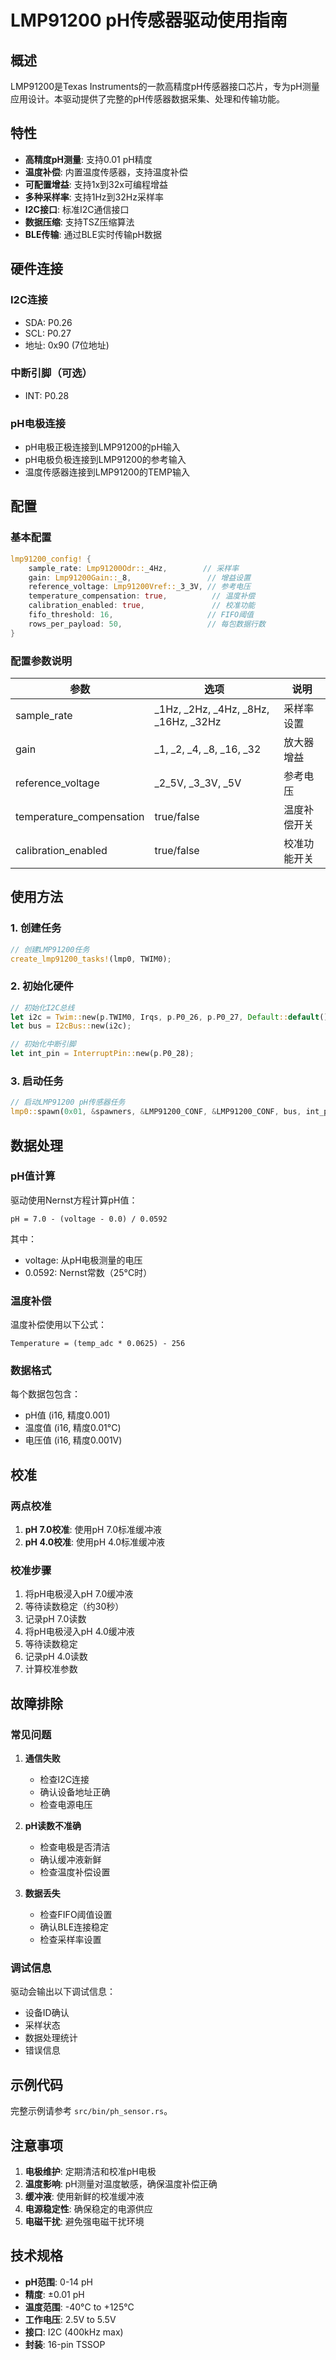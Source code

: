 # LMP91200 pH传感器驱动使用指南

## 概述

LMP91200是Texas Instruments的一款高精度pH传感器接口芯片，专为pH测量应用设计。本驱动提供了完整的pH传感器数据采集、处理和传输功能。

## 特性

- **高精度pH测量**: 支持0.01 pH精度
- **温度补偿**: 内置温度传感器，支持温度补偿
- **可配置增益**: 支持1x到32x可编程增益
- **多种采样率**: 支持1Hz到32Hz采样率
- **I2C接口**: 标准I2C通信接口
- **数据压缩**: 支持TSZ压缩算法
- **BLE传输**: 通过BLE实时传输pH数据

## 硬件连接

### I2C连接
- SDA: P0.26
- SCL: P0.27
- 地址: 0x90 (7位地址)

### 中断引脚（可选）
- INT: P0.28

### pH电极连接
- pH电极正极连接到LMP91200的pH输入
- pH电极负极连接到LMP91200的参考输入
- 温度传感器连接到LMP91200的TEMP输入

## 配置

### 基本配置

```rust
lmp91200_config! {
    sample_rate: Lmp91200Odr::_4Hz,        // 采样率
    gain: Lmp91200Gain::_8,                 // 增益设置
    reference_voltage: Lmp91200Vref::_3_3V, // 参考电压
    temperature_compensation: true,          // 温度补偿
    calibration_enabled: true,               // 校准功能
    fifo_threshold: 16,                     // FIFO阈值
    rows_per_payload: 50,                   // 每包数据行数
}
```

### 配置参数说明

| 参数 | 选项 | 说明 |
|------|------|------|
| sample_rate | _1Hz, _2Hz, _4Hz, _8Hz, _16Hz, _32Hz | 采样率设置 |
| gain | _1, _2, _4, _8, _16, _32 | 放大器增益 |
| reference_voltage | _2_5V, _3_3V, _5V | 参考电压 |
| temperature_compensation | true/false | 温度补偿开关 |
| calibration_enabled | true/false | 校准功能开关 |

## 使用方法

### 1. 创建任务

```rust
// 创建LMP91200任务
create_lmp91200_tasks!(lmp0, TWIM0);
```

### 2. 初始化硬件

```rust
// 初始化I2C总线
let i2c = Twim::new(p.TWIM0, Irqs, p.P0_26, p.P0_27, Default::default());
let bus = I2cBus::new(i2c);

// 初始化中断引脚
let int_pin = InterruptPin::new(p.P0_28);
```

### 3. 启动任务

```rust
// 启动LMP91200 pH传感器任务
lmp0::spawn(0x01, &spawners, &LMP91200_CONF, &LMP91200_CONF, bus, int_pin);
```

## 数据处理

### pH值计算

驱动使用Nernst方程计算pH值：

```
pH = 7.0 - (voltage - 0.0) / 0.0592
```

其中：
- voltage: 从pH电极测量的电压
- 0.0592: Nernst常数（25°C时）

### 温度补偿

温度补偿使用以下公式：

```
Temperature = (temp_adc * 0.0625) - 256
```

### 数据格式

每个数据包包含：
- pH值 (i16, 精度0.001)
- 温度值 (i16, 精度0.01°C)
- 电压值 (i16, 精度0.001V)

## 校准

### 两点校准

1. **pH 7.0校准**: 使用pH 7.0标准缓冲液
2. **pH 4.0校准**: 使用pH 4.0标准缓冲液

### 校准步骤

1. 将pH电极浸入pH 7.0缓冲液
2. 等待读数稳定（约30秒）
3. 记录pH 7.0读数
4. 将pH电极浸入pH 4.0缓冲液
5. 等待读数稳定
6. 记录pH 4.0读数
7. 计算校准参数

## 故障排除

### 常见问题

1. **通信失败**
   - 检查I2C连接
   - 确认设备地址正确
   - 检查电源电压

2. **pH读数不准确**
   - 检查电极是否清洁
   - 确认缓冲液新鲜
   - 检查温度补偿设置

3. **数据丢失**
   - 检查FIFO阈值设置
   - 确认BLE连接稳定
   - 检查采样率设置

### 调试信息

驱动会输出以下调试信息：
- 设备ID确认
- 采样状态
- 数据处理统计
- 错误信息

## 示例代码

完整示例请参考 `src/bin/ph_sensor.rs`。

## 注意事项

1. **电极维护**: 定期清洁和校准pH电极
2. **温度影响**: pH测量对温度敏感，确保温度补偿正确
3. **缓冲液**: 使用新鲜的校准缓冲液
4. **电源稳定性**: 确保稳定的电源供应
5. **电磁干扰**: 避免强电磁干扰环境

## 技术规格

- **pH范围**: 0-14 pH
- **精度**: ±0.01 pH
- **温度范围**: -40°C to +125°C
- **工作电压**: 2.5V to 5.5V
- **接口**: I2C (400kHz max)
- **封装**: 16-pin TSSOP 